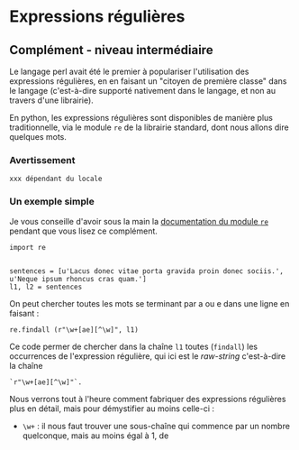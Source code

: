 
# Expressions régulières

## Complément - niveau intermédiaire

Le langage perl avait été le premier à populariser l'utilisation des expressions
régulières, en en faisant un "citoyen de première classe" dans le langage
(c'est-à-dire supporté nativement dans le langage, et non au travers d'une
librairie).

En python, les expressions régulières sont disponibles de manière plus
traditionnelle, via le module `re` de la librairie standard, dont nous allons
dire quelques mots.

### Avertissement


    xxx dépendant du locale

### Un exemple simple

Je vous conseille d'avoir sous la main la [documentation du module
`re`](https://docs.python.org/2/library/re.html) pendant que vous lisez ce
complément.


    import re


    sentences = [u'Lacus donec vitae porta gravida proin donec sociis.', u'Neque ipsum rhoncus cras quam.']
    l1, l2 = sentences

On peut chercher toutes les mots se terminant par a ou e dans une ligne en
faisant&nbsp;:


    re.findall (r"\w+[ae][^\w]", l1)

Ce code permer de chercher dans la chaîne `l1` toutes (`findall`) les
occurrences de l'expression régulière, qui ici est le *raw-string* c'est-à-dire
la chaîne

    `r"\w+[ae][^\w]"`.

Nous verrons tout à l'heure comment fabriquer des expressions régulières plus en
détail, mais pour démystifier au moins celle-ci&nbsp;:
 * `\w+` : il nous faut trouver une sous-chaîne qui commence par un nombre
quelconque, mais au moins égal à 1, de
